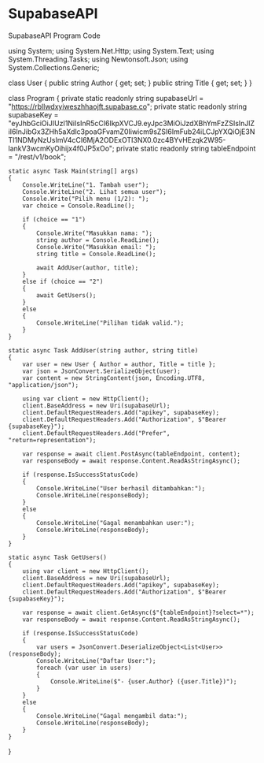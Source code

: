 # SupabaseAPI
SupabaseAPI Program Code


using System;
using System.Net.Http;
using System.Text;
using System.Threading.Tasks;
using Newtonsoft.Json;
using System.Collections.Generic;

class User
{
    public string Author { get; set; }
    public string Title { get; set; }
}

class Program
{
    private static readonly string supabaseUrl = "https://rbllwdxyiweszhhaojft.supabase.co";
    private static readonly string supabaseKey = "eyJhbGciOiJIUzI1NiIsInR5cCI6IkpXVCJ9.eyJpc3MiOiJzdXBhYmFzZSIsInJlZiI6InJibGx3ZHh5aXdlc3poaGFvamZ0Iiwicm9sZSI6ImFub24iLCJpYXQiOjE3NTI1NDMyNzUsImV4cCI6MjA2ODExOTI3NX0.0zc4BYvHEzqk2W95-lankV3wcmKyOihijx4f0JP5xOo";
    private static readonly string tableEndpoint = "/rest/v1/book";

    static async Task Main(string[] args)
    {
        Console.WriteLine("1. Tambah user");
        Console.WriteLine("2. Lihat semua user");
        Console.Write("Pilih menu (1/2): ");
        var choice = Console.ReadLine();

        if (choice == "1")
        {
            Console.Write("Masukkan nama: ");
            string author = Console.ReadLine();
            Console.Write("Masukkan email: ");
            string title = Console.ReadLine();

            await AddUser(author, title);
        }
        else if (choice == "2")
        {
            await GetUsers();
        }
        else
        {
            Console.WriteLine("Pilihan tidak valid.");
        }
    }

    static async Task AddUser(string author, string title)
    {
        var user = new User { Author = author, Title = title };
        var json = JsonConvert.SerializeObject(user);
        var content = new StringContent(json, Encoding.UTF8, "application/json");

        using var client = new HttpClient();
        client.BaseAddress = new Uri(supabaseUrl);
        client.DefaultRequestHeaders.Add("apikey", supabaseKey);
        client.DefaultRequestHeaders.Add("Authorization", $"Bearer {supabaseKey}");
        client.DefaultRequestHeaders.Add("Prefer", "return=representation");

        var response = await client.PostAsync(tableEndpoint, content);
        var responseBody = await response.Content.ReadAsStringAsync();

        if (response.IsSuccessStatusCode)
        {
            Console.WriteLine("User berhasil ditambahkan:");
            Console.WriteLine(responseBody);
        }
        else
        {
            Console.WriteLine("Gagal menambahkan user:");
            Console.WriteLine(responseBody);
        }
    }

    static async Task GetUsers()
    {
        using var client = new HttpClient();
        client.BaseAddress = new Uri(supabaseUrl);
        client.DefaultRequestHeaders.Add("apikey", supabaseKey);
        client.DefaultRequestHeaders.Add("Authorization", $"Bearer {supabaseKey}");

        var response = await client.GetAsync($"{tableEndpoint}?select=*");
        var responseBody = await response.Content.ReadAsStringAsync();

        if (response.IsSuccessStatusCode)
        {
            var users = JsonConvert.DeserializeObject<List<User>>(responseBody);
            Console.WriteLine("Daftar User:");
            foreach (var user in users)
            {
                Console.WriteLine($"- {user.Author} ({user.Title})");
            }
        }
        else
        {
            Console.WriteLine("Gagal mengambil data:");
            Console.WriteLine(responseBody);
        }
    }
}

